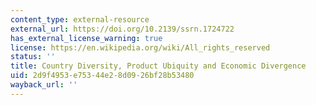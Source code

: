```yaml
---
content_type: external-resource
external_url: https://doi.org/10.2139/ssrn.1724722
has_external_license_warning: true
license: https://en.wikipedia.org/wiki/All_rights_reserved
status: ''
title: Country Diversity, Product Ubiquity and Economic Divergence
uid: 2d9f4953-e753-44e2-8d09-26bf28b53480
wayback_url: ''
---
```

